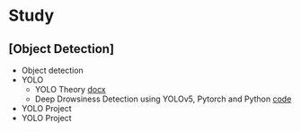 # Study

## [Object Detection]
 * Object detection
 * YOLO
   * YOLO Theory [docx](https://github.com/chanbyeol01/Study/blob/main/YOLO/YOLO_Theory.docx)
   * Deep Drowsiness Detection using YOLOv5, Pytorch and Python [code](https://chanbyeol01.github.io/Study/)
 * YOLO Project
 * YOLO Project
